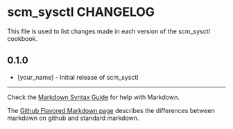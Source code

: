 scm_sysctl CHANGELOG
====================

This file is used to list changes made in each version of the scm_sysctl cookbook.

0.1.0
-----
- [your_name] - Initial release of scm_sysctl

- - -
Check the [Markdown Syntax Guide](http://daringfireball.net/projects/markdown/syntax) for help with Markdown.

The [Github Flavored Markdown page](http://github.github.com/github-flavored-markdown/) describes the differences between markdown on github and standard markdown.
